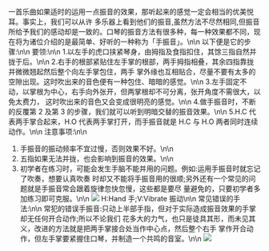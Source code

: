 一首乐曲如果适时的运用一点振音的效果，那听起来的感觉一定会相当的优美悦耳。事实上，我们可以从许 多乐器上看到他们的振音,虽然方法不尽然相同,但振音所给予我们的感动却是一致的。口琴的振音方法有很多种，每一种效果都不同，现在将为诸位介绍的是最简单、好听的一种称为「手振音」。\n\n 以下便是它的步骤:\n\n
要领:\n\n 1.以左手的虎口挟紧琴身，由拇指及食指扣住，其馀三指自然并拢于后。\n\n 2.右手的根部紧贴住左手掌的根部，两手拇指相叠，其余四指靠拢并微微翘起然后整个向左手掌包住，两手 掌外缘也互相贴合，尽量不要有太多的空隙出现。这时吹出来的音色便有一种包住、暗暗的感觉。\n\n 3.左手固定不动，以掌根为中心，右手向外张开，但两掌根却不可分离，张开角度不需很大，以免太费力， 这时吹出来的音色又会变成很明亮的感觉。\n\n 4.做手振音时，不断的反覆第 2 及第 3 的步骤，我们就可以听到明暗交替的振音效果。\n\n
5.H.C 代表两手掌合起来，H.O 代表两手掌打开，而手振音就是 H.C 与 H.O 两者同时连续动作。\n\n
注意事项:\n\n

1.  手振音的振动频率不宜过慢，否则效果不好。\n\n
2.  五指如果无法并拢，也会影响到振音的效果。\n\n
3.  初学者在练习时，可能会发生手脑不能并用的问题。例如:运用手振音时就忘记了吹奏，想要认真吹奏 时却又不能将手振音用的很顺;另外还有一个常见的问题就是手振音常会跟着旋律忽快忽慢，这些都是要尽 量避免的，只要初学者多加练习即可克服。\n\n
    ![](cloud://production-emhx9.7072-production-emhx9/article/20190807175729.png)
    H:Hand 手;V:Vibrate 振动\n\n
    常见错误的手法:\n\n
    常犯的错误手振音:只动上半部手指，但对于实际造成振音效果的手掌 却无任何开合动作;所以不论我们 花多大的力气，也只是徒具其形，而未见其义，改进的方法就是把两手掌接合处当作中心点，然后整个右手 掌作开合动作，但左手掌要紧握住口琴，并制造一个共鸣的音室。\n\n
    ![](cloud://production-emhx9.7072-production-emhx9/article/20190807175850.png)
